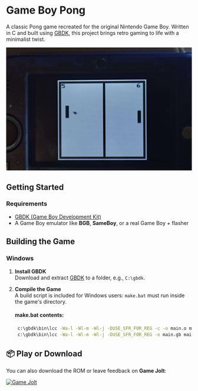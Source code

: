 # Game Boy Pong

A classic Pong game recreated for the original Nintendo Game Boy. Written in C and built using [GBDK](https://github.com/gbdk-2020/gbdk-2020), this project brings retro gaming to life with a minimalist twist.

<p align="center">
  <img src="images/IMG_20250507_050652.jpg" alt="Game Boy Pong Screenshot" width="550"/>
</p>

## Getting Started

### Requirements

- [GBDK (Game Boy Development Kit)](https://github.com/gbdk-2020/gbdk-2020)
- A Game Boy emulator like **BGB**, **SameBoy**, or a real Game Boy + flasher

## Building the Game
### Windows

1. **Install GBDK**  
   Download and extract [GBDK](https://github.com/gbdk-2020/gbdk-2020/releases) to a folder, e.g., `C:\gbdk`.

2. **Compile the Game**  
   A build script is included for Windows users: `make.bat` must run inside the game's directory.

   #### make.bat contents:
   ```bat
    c:\gbdk\bin\lcc -Wa-l -Wl-m -Wl-j -DUSE_SFR_FOR_REG -c -o main.o main.c
    c:\gbdk\bin\lcc -Wa-l -Wl-m -Wl-j -DUSE_SFR_FOR_REG -o main.gb main.o

## 📦 Play or Download

You can also download the ROM or leave feedback on **Game Jolt**:

[![Game Jolt](https://img.shields.io/badge/Game%20Jolt-Play%20Now-yellowgreen?logo=gamejolt)](https://gamejolt.com/games/pong_gameboy/502976)
